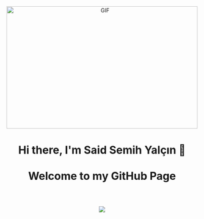<!--
**saidsemihy/saidsemihy** is a ✨ _special_ ✨ repository because its `README.md` (this file) appears on your GitHub profile.

Here are some ideas to get you started:

- 🔭 I’m currently working on ...student
- 🌱 I’m currently learning ...
- 👯 I’m looking to collaborate on ...
- 🤔 I’m looking for help with ...
- 💬 Ask me about ...
- 📫 How to reach me: ...
- 😄 Pronouns: ...
- ⚡ Fun fact: ...
-->


<div id="header" align="center">
<!-- <img src="https://media.giphy.com/media/jdPMeyv9rn0hZHh8n9/giphy.gif"/> -->
  <img align="center" alt="GIF" src="https://github.com/abhisheknaiidu/abhisheknaiidu/blob/master/code.gif?raw=true" width="500" height="320" />
</div>


<h1 align="center">
Hi there, I'm Said Semih Yalçın 👋<br><br>
Welcome to my GitHub Page<br><br>

<p align="center">
  <img src="https://readme-typing-svg.herokuapp.com?font=Kanit&size=25&center=true&width=440&lines=Software+Engineering+Student">
  <p align="center">  
